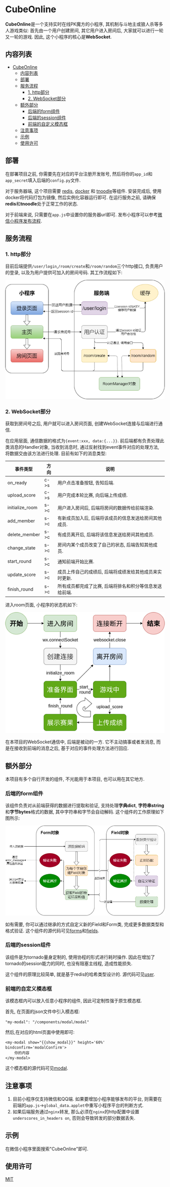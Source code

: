 # CubeOnline

**CubeOnline**是一个支持实时在线PK魔方的小程序, 其机制与斗地主或狼人杀等多人游戏类似: 首先由一个用户创建房间, 其它用户进入房间后, 大家就可以进行一轮又一轮的游戏. 因此, 这个小程序的核心是**WebSocket**.

## 内容列表

- [CubeOnline](#cubeonline)
  - [内容列表](#内容列表)
  - [部署](#部署)
  - [服务流程](#服务流程)
    - [1. http部分](#1-http部分)
    - [2. WebSocket部分](#2-websocket部分)
  - [额外部分](#额外部分)
    - [后端的form组件](#后端的form组件)
    - [后端的session组件](#后端的session组件)
    - [前端的自定义模态框](#前端的自定义模态框)
  - [注意事项](#注意事项)
  - [示例](#示例)
  - [使用许可](#使用许可)

## 部署

在部署项目之前, 你需要先在对应的平台注册开发账号, 然后将你的```app_id```和```app_secret```填入后端的```config.py```文件.

对于服务器端, 这个项目需要 [redis](http://www.redis.cn/), [docker](https://www.docker.com/) 和 [tnoodle](https://github.com/thewca/tnoodle)等组件. 安装完成后, 使用docker将代码打包为镜像, 然后实例化容器运行即可. 在运行服务之前, 请确保**redis**和**tnoodle**处于正常工作的状态.

对于前端来说, 只需要在```app.js```中设置你的服务器url即可. 发布小程序可以参考[微信小程序发布流程](https://developers.weixin.qq.com/miniprogram/dev/framework/quickstart/release.html#%E5%8D%8F%E5%90%8C%E5%B7%A5%E4%BD%9C).

## 服务流程

### 1. http部分
   
   目前后端提供```/user/login```,```/room/create```和```/room/random```三个http接口, 负责用户的登录, 以及为用户提供可加入的房间号码. 其工作流程如下:

   ![http_img](https://github.com/1214367903/CubeOnline/blob/master/pictures/http.png)
### 2. WebSocket部分
   
   获取到房间号之后, 用户就可以进入房间页面, 创建WebSocket连接与后端进行通信.

   在应用层面, 通信数据的格式为```{event:xxx, data:{...}}```. 前后端都有负责处理此类消息的Handler对象, 当收到消息时, 通过反射找到event事件对应的处理方法, 将数据交由该方法进行处理. 目前有如下的消息类型:

| 事件类型         | 方向  | 说明                |
| --------------- | ---- | ------------------- |
| on_ready        | c->s | 用户点击准备按钮, 告知后端. |
| upload_score    | c->s | 用户完成本轮比赛, 向后端上传成绩. |
| initialize_room | s->c | 用户进入房间后, 后端将房间的数据传给前端渲染. |
| add_member      | s->c | 有新成员加入后, 后端将该成员的信息发送给房间其他成员. |
| delete_member   | s->c | 有成员离开后, 后端将该信息发送给房间其他成员. |
| change_state    | s->c | 房间内某个成员改变了自己的状态, 后端告知其他成员. |
| start_round     | s->c | 通知前端开始比赛. |
| update_score    | s->c | 成员上传自己的成绩后, 后端将成绩发给其他成员来实时更新. |
| finish_round    | s->c | 所有成员都完成了比赛, 后端将排名和积分等信息发送给前端. |

进入room页面, 小程序的状态机如下:

![app_img](https://github.com/1214367903/CubeOnline/blob/master/pictures/app.png)

在本项目的WebSocket通信中, 后端是被动的一方. 它不主动搞事或者发消息, 而是在接收到前端的消息之后, 基于对应的事件处理方法进行回应.

## 额外部分

本项目有多个自行开发的组件, 不光能用于本项目, 也可以用在其它地方.

### 后端的form组件

该组件负责对从前端获得的数据进行提取和验证, 支持处理**字典dict**, **字符串string**和**字节bytes**格式的数据, 其中字符串和字节会自动解码. 这个组件的工作原理如下图所示:

![form_img](https://github.com/1214367903/CubeOnline/blob/master/pictures/form.png)

如有需要, 你可以通过继承的方式自定义新的Field和Form类, 完成更多数据类型和格式验证. 这个组件的源代码可见[forms](server/form/forms.py)和[fields](server/form/fields.py).

### 后端的session组件
该组件是为tornado量身定制的, 使用协程的形式进行耗时操作. 因此在增加了tornado的session能力的同时, 也没有阻塞主线程, 造成性能损失.

这个组件的原理比较简单, 就是基于redis的哈希类型设计的. 源代码可见[user](/project/server/controller/user.py).

### 前端的自定义模态框
该模态框内可以放入任意小程序的组件, 因此可定制性强于原生模态框.

首先, 在页面的json文件中引入模态框:

```"my-modal": "/components/modal/modal"```

然后,在对应的html页面中使用即可:
```
<my-modal show="{{show_modal}}" height='60%' bindconfirm='modalConfirm'>
    你的内容
</my-modal>
```
这个模态框的源代码可见[modal](/project/applet/components/modal/modal.js).

## 注意事项

1. 目前小程序仅支持微信和QQ端. 如果要增加小程序能够发布的平台, 则需要在前端的```app.js```->```global_data.applet```中重写小程序平台的判断方式.
2. 如果后端服务通过```nginx```转发, 那么必须在```nginx```的http配置中设置```underscores_in_headers on```, 否则会导致转发的部分数据丢失.

## 示例

在微信小程序里面搜索"CubeOnline"即可.

## 使用许可

[MIT](LICENSE)
